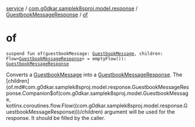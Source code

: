 [service](../../index.md) / [com.g0dkar.samplek8sproj.model.response](../index.md) / [GuestbookMessageResponse](index.md) / [of](./of.md)

# of

`suspend fun of(guestbookMessage: `[`GuestbookMessage`](../../com.g0dkar.samplek8sproj.model/-guestbook-message/index.md)`, children: Flow<`[`GuestbookMessageResponse`](index.md)`> = emptyFlow()): `[`GuestbookMessageResponse`](index.md)

Converts a [GuestbookMessage](../../com.g0dkar.samplek8sproj.model/-guestbook-message/index.md) into a [GuestbookMessageResponse](index.md). The [children](of.md#com.g0dkar.samplek8sproj.model.response.GuestbookMessageResponse.Companion$of(com.g0dkar.samplek8sproj.model.GuestbookMessage, kotlinx.coroutines.flow.Flow((com.g0dkar.samplek8sproj.model.response.GuestbookMessageResponse)))/children) argument will be used for the
response. It should be filled by the caller.

